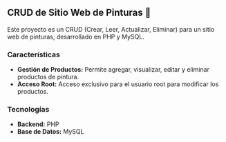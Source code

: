 ## CRUD de Sitio Web de Pinturas 🐘

Este proyecto es un CRUD (Crear, Leer, Actualizar, Eliminar) para un sitio web de pinturas, desarrollado en PHP y MySQL. 

### Características
- **Gestión de Productos:** Permite agregar, visualizar, editar y eliminar productos de pintura.
- **Acceso Root:** Acceso exclusivo para el usuario root para modificar los productos.

### Tecnologías
- **Backend:** PHP
- **Base de Datos:** MySQL

 
 
